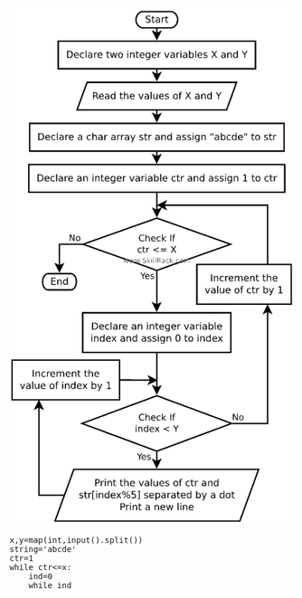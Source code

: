 <img src="./src/PID14866.png"/>

<pre>
x,y=map(int,input().split())
string='abcde'
ctr=1
while ctr<=x:
    ind=0
    while ind<y:
        print(str(ctr)+'.'+string[ind%5])
        ind+=1
    ctr+=1
</pre>